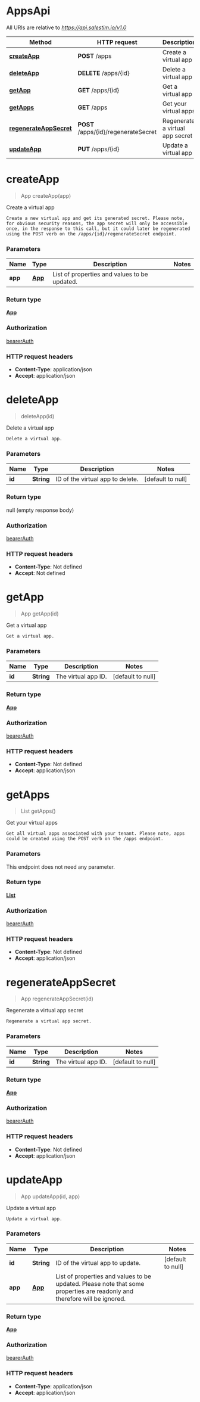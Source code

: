 # AppsApi

All URIs are relative to *https://api.salestim.io/v1.0*

Method | HTTP request | Description
------------- | ------------- | -------------
[**createApp**](AppsApi.md#createApp) | **POST** /apps | Create a virtual app
[**deleteApp**](AppsApi.md#deleteApp) | **DELETE** /apps/{id} | Delete a virtual app
[**getApp**](AppsApi.md#getApp) | **GET** /apps/{id} | Get a virtual app
[**getApps**](AppsApi.md#getApps) | **GET** /apps | Get your virtual apps
[**regenerateAppSecret**](AppsApi.md#regenerateAppSecret) | **POST** /apps/{id}/regenerateSecret | Regenerate a virtual app secret
[**updateApp**](AppsApi.md#updateApp) | **PUT** /apps/{id} | Update a virtual app


<a name="createApp"></a>
# **createApp**
> App createApp(app)

Create a virtual app

    Create a new virtual app and get its generated secret. Please note, for obvious security reasons, the app secret will only be accessible once, in the response to this call, but it could later be regenerated using the POST verb on the /apps/{id}/regenerateSecret endpoint.

### Parameters

Name | Type | Description  | Notes
------------- | ------------- | ------------- | -------------
 **app** | [**App**](..//Models/App.md)| List of properties and values to be updated. |

### Return type

[**App**](..//Models/App.md)

### Authorization

[bearerAuth](../README.md#bearerAuth)

### HTTP request headers

- **Content-Type**: application/json
- **Accept**: application/json

<a name="deleteApp"></a>
# **deleteApp**
> deleteApp(id)

Delete a virtual app

    Delete a virtual app.

### Parameters

Name | Type | Description  | Notes
------------- | ------------- | ------------- | -------------
 **id** | **String**| ID of the virtual app to delete. | [default to null]

### Return type

null (empty response body)

### Authorization

[bearerAuth](../README.md#bearerAuth)

### HTTP request headers

- **Content-Type**: Not defined
- **Accept**: Not defined

<a name="getApp"></a>
# **getApp**
> App getApp(id)

Get a virtual app

    Get a virtual app.

### Parameters

Name | Type | Description  | Notes
------------- | ------------- | ------------- | -------------
 **id** | **String**| The virtual app ID. | [default to null]

### Return type

[**App**](..//Models/App.md)

### Authorization

[bearerAuth](../README.md#bearerAuth)

### HTTP request headers

- **Content-Type**: Not defined
- **Accept**: application/json

<a name="getApps"></a>
# **getApps**
> List getApps()

Get your virtual apps

    Get all virtual apps associated with your tenant. Please note, apps could be created using the POST verb on the /apps endpoint.

### Parameters
This endpoint does not need any parameter.

### Return type

[**List**](..//Models/App.md)

### Authorization

[bearerAuth](../README.md#bearerAuth)

### HTTP request headers

- **Content-Type**: Not defined
- **Accept**: application/json

<a name="regenerateAppSecret"></a>
# **regenerateAppSecret**
> App regenerateAppSecret(id)

Regenerate a virtual app secret

    Regenerate a virtual app secret.

### Parameters

Name | Type | Description  | Notes
------------- | ------------- | ------------- | -------------
 **id** | **String**| The virtual app ID. | [default to null]

### Return type

[**App**](..//Models/App.md)

### Authorization

[bearerAuth](../README.md#bearerAuth)

### HTTP request headers

- **Content-Type**: Not defined
- **Accept**: application/json

<a name="updateApp"></a>
# **updateApp**
> App updateApp(id, app)

Update a virtual app

    Update a virtual app.

### Parameters

Name | Type | Description  | Notes
------------- | ------------- | ------------- | -------------
 **id** | **String**| ID of the virtual app to update. | [default to null]
 **app** | [**App**](..//Models/App.md)| List of properties and values to be updated. Please note that some properties are readonly and therefore will be ignored. |

### Return type

[**App**](..//Models/App.md)

### Authorization

[bearerAuth](../README.md#bearerAuth)

### HTTP request headers

- **Content-Type**: application/json
- **Accept**: application/json

